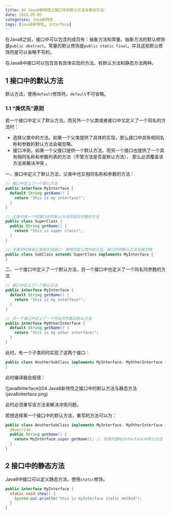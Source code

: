 ```yaml
---
title: 04 Java8新特性之接口中的默认方法与静态方法
date: 2018-05-05
categories: Java新特性
tags: [Java8新特性, interface]
---
```


在Java8之前，接口中可以包含的成员有：抽象方法和常量。抽象方法的默认修饰是`public abstract`。常量的默认修饰是`public static final`。并且这些默认修饰符是可以省略不写的。

在Java8中接口可以包含具有具体实现的方法。有默认方法和静态方法两种。

<!-- more -->

## 1 接口中的默认方法

默认方法，使用`default`修饰符。`default`不可省略。

### 1.1 “类优先”原则

若一个接口中定义了默认方法。而另外一个父类或者接口中又定义了一个同名的方法时：

- 选择父类中的方法。如果一个父类提供了具体的实现，那么接口中具有相同名称和参数的默认方法会被忽略。 
- 接口冲突。如果一个父接口提供一个默认方法，而另一个接口也提供了一个具有相同名称和参数列表的方法（不管方法是否是默认方法）， 那么必须覆盖该方法来解决冲突 。

一、接口中定义了默认方法，父类中也又相同名称和参数的方法：

```java
// 接口中定义了一个默认方法
public interface MyInterface {
  default String getName() {
    return "this is my interface!";
  }
}

// 父类中有一个和接口中的默认方法同名同参数的方法
public class SuperClass {
  public String getName() {
    return "this is super class!";
  }
}

// 子类同时继承父类和实现接口，使用的是父类中的方法，接口中的默认方法会被忽略
public class SubClass extends SuperClass implements MyInterface {    
}
```

二、一个接口中定义了一个默认方法，另一个接口中也定义了一个同名同参数的方法

```java
// 接口中定义了一个默认方法
public interface MyInterface {
  default String getName() {
    return "this is my interface!";
  }
}

// 另一个接口中定义了一个同名同参数的默认方法
public interface MyOtherInterface {
  default String getName() {
    return "this is my other interface!";
  }
}
```

此时，有一个子类同时实现了这两个接口：

```java
public class AnotherSubClass implements MyInterface, MyOtherInterface {
}
```

此时编译器会报错：

![java8interface](04 Java8新特性之接口中的默认方法与静态方法\java8interface.png)

此时必须重写该方法来解决冲突问题。

若想选择某一个接口中的默认方法，重写的方法可以为：

```java
public class AnotherSubClass implements MyInterface, MyOtherInterface {
  @Override
  public String getName() {
    return MyInterface.super.getName(); // 使用的是MyInterface中默认方法
  }
}
```

## 2 接口中的静态方法

Java8中接口可以定义静态方法，使用`static`修饰。

```java
public interface MyInterface {
  static void show() {
    System.out.println("this is myInterface static method");
  }
}
```

